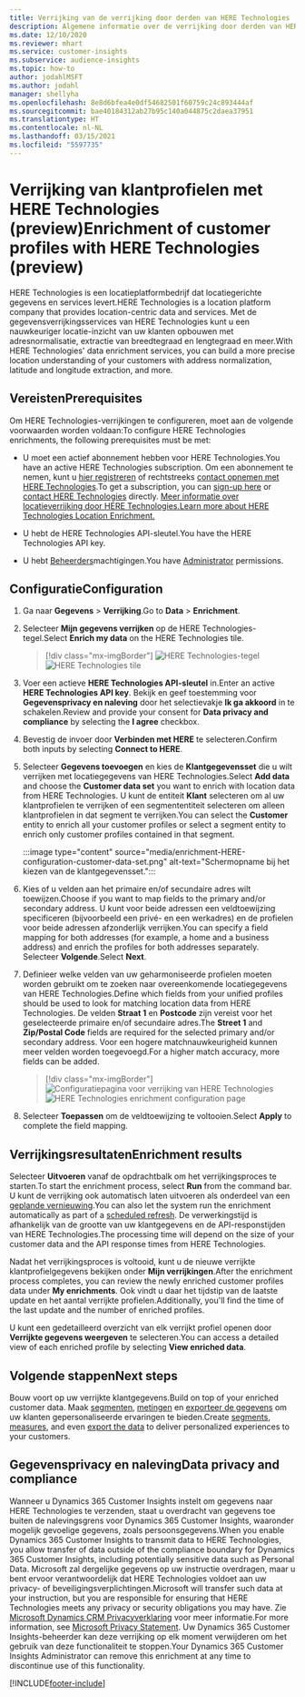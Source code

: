 ```yaml
---
title: Verrijking van de verrijking door derden van HERE Technologies
description: Algemene informatie over de verrijking door derden van HERE Technologies.
ms.date: 12/10/2020
ms.reviewer: mhart
ms.service: customer-insights
ms.subservice: audience-insights
ms.topic: how-to
author: jodahlMSFT
ms.author: jodahl
manager: shellyha
ms.openlocfilehash: 8e8d6bfea4e0df54682501f60759c24c893444af
ms.sourcegitcommit: bae40184312ab27b95c140a044875c2daea37951
ms.translationtype: HT
ms.contentlocale: nl-NL
ms.lasthandoff: 03/15/2021
ms.locfileid: "5597735"
---
```

# <a name="enrichment-of-customer-profiles-with-here-technologies-preview"></a><span data-ttu-id="25b12-103">Verrijking van klantprofielen met HERE Technologies (preview)</span><span class="sxs-lookup"><span data-stu-id="25b12-103">Enrichment of customer profiles with HERE Technologies (preview)</span></span>

<span data-ttu-id="25b12-104">HERE Technologies is een locatieplatformbedrijf dat locatiegerichte gegevens en services levert.</span><span class="sxs-lookup"><span data-stu-id="25b12-104">HERE Technologies is a location platform company that provides location-centric data and services.</span></span> <span data-ttu-id="25b12-105">Met de gegevensverrijkingsservices van HERE Technologies kunt u een nauwkeuriger locatie-inzicht van uw klanten opbouwen met adresnormalisatie, extractie van breedtegraad en lengtegraad en meer.</span><span class="sxs-lookup"><span data-stu-id="25b12-105">With HERE Technologies' data enrichment services, you can build a more precise location understanding of your customers with address normalization, latitude and longitude extraction, and more.</span></span>

## <a name="prerequisites"></a><span data-ttu-id="25b12-106">Vereisten</span><span class="sxs-lookup"><span data-stu-id="25b12-106">Prerequisites</span></span>

<span data-ttu-id="25b12-107">Om HERE Technologies-verrijkingen te configureren, moet aan de volgende voorwaarden worden voldaan:</span><span class="sxs-lookup"><span data-stu-id="25b12-107">To configure HERE Technologies enrichments, the following prerequisites must be met:</span></span>

- <span data-ttu-id="25b12-108">U moet een actief abonnement hebben voor HERE Technologies.</span><span class="sxs-lookup"><span data-stu-id="25b12-108">You have an active HERE Technologies subscription.</span></span> <span data-ttu-id="25b12-109">Om een abonnement te nemen, kunt u [hier registreren](https://developer.here.com/sign-up?utm_medium=referral&utm_source=Microsoft-Dynamics-CI&create=Freemium-Basic) of rechtstreeks [contact opnemen met HERE Technologies](https://developer.here.com/help?utm_medium=referral&utm_source=Microsoft-Dynamics-CI#how-can-we-help-you).</span><span class="sxs-lookup"><span data-stu-id="25b12-109">To get a subscription, you can [sign-up here](https://developer.here.com/sign-up?utm_medium=referral&utm_source=Microsoft-Dynamics-CI&create=Freemium-Basic) or [contact HERE Technologies](https://developer.here.com/help?utm_medium=referral&utm_source=Microsoft-Dynamics-CI#how-can-we-help-you) directly.</span></span> [<span data-ttu-id="25b12-110">Meer informatie over locatieverrijking door HERE Technologies.</span><span class="sxs-lookup"><span data-stu-id="25b12-110">Learn more about HERE Technologies Location Enrichment.</span></span>](https://developer.here.com/location-enrichment?cid=Dev-MicrosoftDynamics-DB-0-Dev-&utm_source=MicrosoftDynamics&utm_medium=referral&utm_campaign=Online_Dev_ReferralMicrosoft)

- <span data-ttu-id="25b12-111">U hebt de HERE Technologies API-sleutel.</span><span class="sxs-lookup"><span data-stu-id="25b12-111">You have the HERE Technologies API key.</span></span>

- <span data-ttu-id="25b12-112">U hebt [Beheerders](permissions.md#administrator)machtigingen.</span><span class="sxs-lookup"><span data-stu-id="25b12-112">You have [Administrator](permissions.md#administrator) permissions.</span></span>

## <a name="configuration"></a><span data-ttu-id="25b12-113">Configuratie</span><span class="sxs-lookup"><span data-stu-id="25b12-113">Configuration</span></span>

1. <span data-ttu-id="25b12-114">Ga naar **Gegevens** > **Verrijking**.</span><span class="sxs-lookup"><span data-stu-id="25b12-114">Go to **Data** > **Enrichment**.</span></span>

1. <span data-ttu-id="25b12-115">Selecteer **Mijn gegevens verrijken** op de HERE Technologies-tegel.</span><span class="sxs-lookup"><span data-stu-id="25b12-115">Select **Enrich my data** on the HERE Technologies tile.</span></span>

   > [!div class="mx-imgBorder"]
   > <span data-ttu-id="25b12-116">![HERE Technologies-tegel](media/HERE-tile.png "HERE Technologies-tegel")</span><span class="sxs-lookup"><span data-stu-id="25b12-116">![HERE Technologies tile](media/HERE-tile.png "HERE Technologies tile")</span></span>

1. <span data-ttu-id="25b12-117">Voer een actieve **HERE Technologies API-sleutel** in.</span><span class="sxs-lookup"><span data-stu-id="25b12-117">Enter an active **HERE Technologies API key**.</span></span> <span data-ttu-id="25b12-118">Bekijk en geef toestemming voor **Gegevensprivacy en naleving** door het selectievakje **Ik ga akkoord** in te schakelen.</span><span class="sxs-lookup"><span data-stu-id="25b12-118">Review and provide your consent for **Data privacy and compliance** by selecting the **I agree** checkbox.</span></span> 

1. <span data-ttu-id="25b12-119">Bevestig de invoer door **Verbinden met HERE** te selecteren.</span><span class="sxs-lookup"><span data-stu-id="25b12-119">Confirm both inputs by selecting **Connect to HERE**.</span></span>

1.  <span data-ttu-id="25b12-120">Selecteer **Gegevens toevoegen** en kies de **Klantgegevensset** die u wilt verrijken met locatiegegevens van HERE Technologies.</span><span class="sxs-lookup"><span data-stu-id="25b12-120">Select **Add data** and choose the **Customer data set** you want to enrich with location data from HERE Technologies.</span></span> <span data-ttu-id="25b12-121">U kunt de entiteit **Klant** selecteren om al uw klantprofielen te verrijken of een segmententiteit selecteren om alleen klantprofielen in dat segment te verrijken.</span><span class="sxs-lookup"><span data-stu-id="25b12-121">You can select the **Customer** entity to enrich all your customer profiles or select a segment entity to enrich only customer profiles contained in that segment.</span></span>

    :::image type="content" source="media/enrichment-HERE-configuration-customer-data-set.png" alt-text="Schermopname bij het kiezen van de klantgegevensset.":::

1. <span data-ttu-id="25b12-123">Kies of u velden aan het primaire en/of secundaire adres wilt toewijzen.</span><span class="sxs-lookup"><span data-stu-id="25b12-123">Choose if you want to map fields to the primary and/or secondary address.</span></span> <span data-ttu-id="25b12-124">U kunt voor beide adressen een veldtoewijzing specificeren (bijvoorbeeld een privé- en een werkadres) en de profielen voor beide adressen afzonderlijk verrijken.</span><span class="sxs-lookup"><span data-stu-id="25b12-124">You can specify a field mapping for both addresses (for example, a home and a business address) and enrich the profiles for both addresses separately.</span></span> <span data-ttu-id="25b12-125">Selecteer **Volgende**.</span><span class="sxs-lookup"><span data-stu-id="25b12-125">Select **Next**.</span></span>

1. <span data-ttu-id="25b12-126">Definieer welke velden van uw geharmoniseerde profielen moeten worden gebruikt om te zoeken naar overeenkomende locatiegegevens van HERE Technologies.</span><span class="sxs-lookup"><span data-stu-id="25b12-126">Define which fields from your unified profiles should be used to look for matching location data from HERE Technologies.</span></span> <span data-ttu-id="25b12-127">De velden **Straat 1** en **Postcode** zijn vereist voor het geselecteerde primaire en/of secundaire adres.</span><span class="sxs-lookup"><span data-stu-id="25b12-127">The **Street 1** and **Zip/Postal Code** fields are required for the selected primary and/or secondary address.</span></span> <span data-ttu-id="25b12-128">Voor een hogere matchnauwkeurigheid kunnen meer velden worden toegevoegd.</span><span class="sxs-lookup"><span data-stu-id="25b12-128">For a higher match accuracy, more fields can be added.</span></span>

   > [!div class="mx-imgBorder"]
   > <span data-ttu-id="25b12-129">![Configuratiepagina voor verrijking van HERE Technologies](media/enrichment-HERE-configuration.png "Configuratiepagina voor verrijking van HERE Technologies")</span><span class="sxs-lookup"><span data-stu-id="25b12-129">![HERE Technologies enrichment configuration page](media/enrichment-HERE-configuration.png "HERE Technologies enrichment configuration page")</span></span>

1. <span data-ttu-id="25b12-130">Selecteer **Toepassen** om de veldtoewijzing te voltooien.</span><span class="sxs-lookup"><span data-stu-id="25b12-130">Select **Apply** to complete the field mapping.</span></span>

## <a name="enrichment-results"></a><span data-ttu-id="25b12-131">Verrijkingsresultaten</span><span class="sxs-lookup"><span data-stu-id="25b12-131">Enrichment results</span></span>

<span data-ttu-id="25b12-132">Selecteer **Uitvoeren** vanaf de opdrachtbalk om het verrijkingsproces te starten.</span><span class="sxs-lookup"><span data-stu-id="25b12-132">To start the enrichment process, select **Run** from the command bar.</span></span> <span data-ttu-id="25b12-133">U kunt de verrijking ook automatisch laten uitvoeren als onderdeel van een [geplande vernieuwing](system.md#schedule-tab).</span><span class="sxs-lookup"><span data-stu-id="25b12-133">You can also let the system run the enrichment automatically as part of a [scheduled refresh](system.md#schedule-tab).</span></span> <span data-ttu-id="25b12-134">De verwerkingstijd is afhankelijk van de grootte van uw klantgegevens en de API-responstijden van HERE Technologies.</span><span class="sxs-lookup"><span data-stu-id="25b12-134">The processing time will depend on the size of your customer data and the API response times from HERE Technologies.</span></span>

<span data-ttu-id="25b12-135">Nadat het verrijkingsproces is voltooid, kunt u de nieuwe verrijkte klantprofielgegevens bekijken onder **Mijn verrijkingen**.</span><span class="sxs-lookup"><span data-stu-id="25b12-135">After the enrichment process completes, you can review the newly enriched customer profiles data under **My enrichments**.</span></span> <span data-ttu-id="25b12-136">Ook vindt u daar het tijdstip van de laatste update en het aantal verrijkte profielen.</span><span class="sxs-lookup"><span data-stu-id="25b12-136">Additionally, you'll find the time of the last update and the number of enriched profiles.</span></span>

<span data-ttu-id="25b12-137">U kunt een gedetailleerd overzicht van elk verrijkt profiel openen door **Verrijkte gegevens weergeven** te selecteren.</span><span class="sxs-lookup"><span data-stu-id="25b12-137">You can access a detailed view of each enriched profile by selecting **View enriched data**.</span></span>

## <a name="next-steps"></a><span data-ttu-id="25b12-138">Volgende stappen</span><span class="sxs-lookup"><span data-stu-id="25b12-138">Next steps</span></span>

<span data-ttu-id="25b12-139">Bouw voort op uw verrijkte klantgegevens.</span><span class="sxs-lookup"><span data-stu-id="25b12-139">Build on top of your enriched customer data.</span></span> <span data-ttu-id="25b12-140">Maak [segmenten](segments.md), [metingen](measures.md) en [exporteer de gegevens](export-destinations.md) om uw klanten gepersonaliseerde ervaringen te bieden.</span><span class="sxs-lookup"><span data-stu-id="25b12-140">Create [segments](segments.md), [measures](measures.md), and even [export the data](export-destinations.md) to deliver personalized experiences to your customers.</span></span>

## <a name="data-privacy-and-compliance"></a><span data-ttu-id="25b12-141">Gegevensprivacy en naleving</span><span class="sxs-lookup"><span data-stu-id="25b12-141">Data privacy and compliance</span></span>

<span data-ttu-id="25b12-142">Wanneer u Dynamics 365 Customer Insights instelt om gegevens naar HERE Technologies te verzenden, staat u overdracht van gegevens toe buiten de nalevingsgrens voor Dynamics 365 Customer Insights, waaronder mogelijk gevoelige gegevens, zoals persoonsgegevens.</span><span class="sxs-lookup"><span data-stu-id="25b12-142">When you enable Dynamics 365 Customer Insights to transmit data to HERE Technologies, you allow transfer of data outside of the compliance boundary for Dynamics 365 Customer Insights, including potentially sensitive data such as Personal Data.</span></span> <span data-ttu-id="25b12-143">Microsoft zal dergelijke gegevens op uw instructie overdragen, maar u bent ervoor verantwoordelijk dat HERE Technologies voldoet aan uw privacy- of beveiligingsverplichtingen.</span><span class="sxs-lookup"><span data-stu-id="25b12-143">Microsoft will transfer such data at your instruction, but you are responsible for ensuring that HERE Technologies meets any privacy or security obligations you may have.</span></span> <span data-ttu-id="25b12-144">Zie [Microsoft Dynamics CRM Privacyverklaring](https://go.microsoft.com/fwlink/?linkid=396732) voor meer informatie.</span><span class="sxs-lookup"><span data-stu-id="25b12-144">For more information, see [Microsoft Privacy Statement](https://go.microsoft.com/fwlink/?linkid=396732).</span></span>
<span data-ttu-id="25b12-145">Uw Dynamics 365 Customer Insights-beheerder kan deze verrijking op elk moment verwijderen om het gebruik van deze functionaliteit te stoppen.</span><span class="sxs-lookup"><span data-stu-id="25b12-145">Your Dynamics 365 Customer Insights Administrator can remove this enrichment at any time to discontinue use of this functionality.</span></span>


[!INCLUDE[footer-include](../includes/footer-banner.md)]